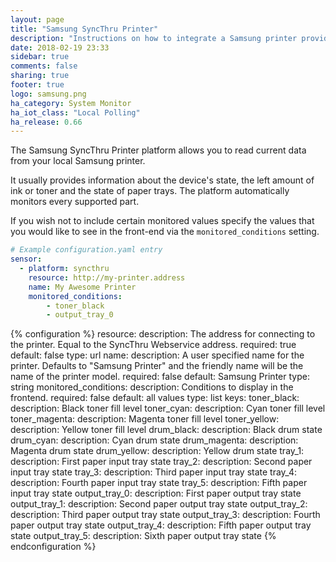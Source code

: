 ```yaml
---
layout: page
title: "Samsung SyncThru Printer"
description: "Instructions on how to integrate a Samsung printer providing SyncThru within Home Assistant."
date: 2018-02-19 23:33
sidebar: true
comments: false
sharing: true
footer: true
logo: samsung.png
ha_category: System Monitor
ha_iot_class: "Local Polling"
ha_release: 0.66
---
```


The Samsung SyncThru Printer platform allows you to read current data from your local Samsung printer.

It usually provides information about the device's state, the left amount of ink or toner and the state of paper trays.
The platform automatically monitors every supported part.

If you wish not to include certain monitored values specify the values that you would like to see in the front-end via the `monitored_conditions` setting.

```yaml
# Example configuration.yaml entry
sensor:
  - platform: syncthru
    resource: http://my-printer.address
    name: My Awesome Printer
    monitored_conditions:
        - toner_black
        - output_tray_0
```

{% configuration %}
  resource:
    description: The address for connecting to the printer. Equal to the SyncThru Webservice address.
    required: true
    default: false
    type: url
  name:
    description: A user specified name for the printer. Defaults to "Samsung Printer" and the friendly name will be the name of the printer model.
    required: false
    default: Samsung Printer
    type: string
  monitored_conditions:
    description: Conditions to display in the frontend.
    required: false
    default: all values
    type: list
    keys:
      toner_black:
        description: Black toner fill level
      toner_cyan:
        description: Cyan toner fill level
      toner_magenta:
        description: Magenta toner fill level
      toner_yellow:
        description: Yellow toner fill level
      drum_black:
        description: Black drum state
      drum_cyan:
        description: Cyan drum state
      drum_magenta:
        description: Magenta drum state
      drum_yellow:
        description: Yellow drum state
      tray_1:
        description: First paper input tray state
      tray_2:
        description: Second paper input tray state
      tray_3:
        description: Third paper input tray state
      tray_4:
        description: Fourth paper input tray state
      tray_5:
        description: Fifth paper input tray state
      output_tray_0:
        description: First paper output tray state
      output_tray_1:
        description: Second paper output tray state
      output_tray_2:
        description: Third paper output tray state
      output_tray_3:
        description: Fourth paper output tray state
      output_tray_4:
        description: Fifth paper output tray state
      output_tray_5:
        description: Sixth paper output tray state
{% endconfiguration %}
